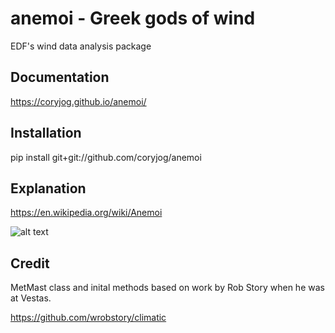 # anemoi - Greek gods of wind
EDF's wind data analysis package

## Documentation
https://coryjog.github.io/anemoi/

## Installation
pip install git+git://github.com/coryjog/anemoi

## Explanation
https://en.wikipedia.org/wiki/Anemoi

![alt text](https://s-media-cache-ak0.pinimg.com/564x/74/5c/2c/745c2ce3f2359406306077e27a122bd9.jpg "Anemoi: Greek gods of wind")

## Credit
MetMast class and inital methods based on work by Rob Story when he was at Vestas.

https://github.com/wrobstory/climatic

